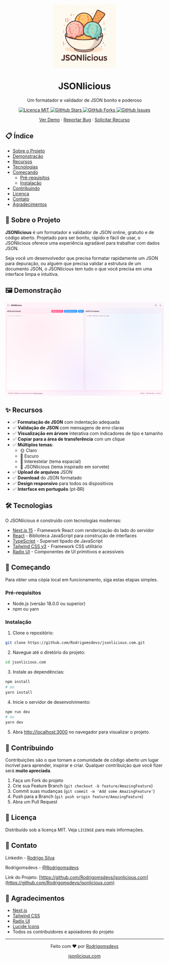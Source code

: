 <div align="center">
  <img src="public/images/jsonlicious-logo.png" alt="JSONlicious Logo" width="200" />
  <h1>JSONlicious</h1>
  <p>Um formatador e validador de JSON bonito e poderoso</p>
  
  <p>
    <a href="https://github.com/Rodrigomsdevs/jsonlicious.com/blob/main/LICENSE">
      <img src="https://img.shields.io/github/license/Rodrigomsdevs/jsonlicious.com" alt="Licença MIT" />
    </a>
    <a href="https://github.com/Rodrigomsdevs/jsonlicious.com/stargazers">
      <img src="https://img.shields.io/github/stars/Rodrigomsdevs/jsonlicious.com" alt="GitHub Stars" />
    </a>
    <a href="https://github.com/Rodrigomsdevs/jsonlicious.com/network/members">
      <img src="https://img.shields.io/github/forks/Rodrigomsdevs/jsonlicious.com" alt="GitHub Forks" />
    </a>
    <a href="https://github.com/Rodrigomsdevs/jsonlicious.com/issues">
      <img src="https://img.shields.io/github/issues/Rodrigomsdevs/jsonlicious.com" alt="GitHub Issues" />
    </a>
  </p>
  
  <p>
    <a href="https://jsonlicious.com">Ver Demo</a>
    ·
    <a href="https://github.com/Rodrigomsdevs/jsonlicious.com/issues/new?labels=bug&template=bug_report.md">Reportar Bug</a>
    ·
    <a href="https://github.com/Rodrigomsdevs/jsonlicious.com/issues/new?labels=enhancement&template=feature_request.md">Solicitar Recurso</a>
  </p>
</div>

## 📋 Índice

- [Sobre o Projeto](#-sobre-o-projeto)
- [Demonstração](#-demonstração)
- [Recursos](#-recursos)
- [Tecnologias](#-tecnologias)
- [Começando](#-começando)
  - [Pré-requisitos](#pré-requisitos)
  - [Instalação](#instalação)
- [Contribuindo](#-contribuindo)
- [Licença](#-licença)
- [Contato](#-contato)
- [Agradecimentos](#-agradecimentos)

## 🚀 Sobre o Projeto

**JSONlicious** é um formatador e validador de JSON online, gratuito e de código aberto. Projetado para ser bonito, rápido e fácil de usar, o JSONlicious oferece uma experiência agradável para trabalhar com dados JSON.

Seja você um desenvolvedor que precisa formatar rapidamente um JSON para depuração, ou alguém que precisa validar a estrutura de um documento JSON, o JSONlicious tem tudo o que você precisa em uma interface limpa e intuitiva.

## 🖼️ Demonstração

<div align="center">
  <img src="public/images/screenshot.png" alt="JSONlicious Screenshot" width="800" />
</div>

## ✨ Recursos

- ✅ **Formatação de JSON** com indentação adequada
- ✅ **Validação de JSON** com mensagens de erro claras
- ✅ **Visualização em árvore** interativa com indicadores de tipo e tamanho
- ✅ **Copiar para a área de transferência** com um clique
- ✅ **Múltiplos temas**:
  - 🌞 Claro
  - 🌙 Escuro
  - 🌌 Interestelar (tema espacial)
  - 🍦 JSONlicious (tema inspirado em sorvete)
- ✅ **Upload de arquivos** JSON
- ✅ **Download** do JSON formatado
- ✅ **Design responsivo** para todos os dispositivos
- ✅ **Interface em português** (pt-BR)

## 🛠️ Tecnologias

O JSONlicious é construído com tecnologias modernas:

- [Next.js 15](https://nextjs.org/) - Framework React com renderização do lado do servidor
- [React](https://reactjs.org/) - Biblioteca JavaScript para construção de interfaces
- [TypeScript](https://www.typescriptlang.org/) - Superset tipado de JavaScript
- [Tailwind CSS v3](https://tailwindcss.com/) - Framework CSS utilitário
- [Radix UI](https://www.radix-ui.com/) - Componentes de UI primitivos e acessíveis

## 🏁 Começando

Para obter uma cópia local em funcionamento, siga estas etapas simples.

### Pré-requisitos

- Node.js (versão 18.0.0 ou superior)
- npm ou yarn

### Instalação

1. Clone o repositório:
  ```sh
  git clone https://github.com/Rodrigomsdevs/jsonlicious.com.git
  ```

2. Navegue até o diretório do projeto:
  ```sh
  cd jsonlicious.com
  ```

3. Instale as dependências:
  ```sh
  npm install
  # ou
  yarn install
  ```

4. Inicie o servidor de desenvolvimento:
  ```sh
  npm run dev
  # ou
  yarn dev
  ```

5. Abra [http://localhost:3000](http://localhost:3000) no navegador para visualizar o projeto.

## 🤝 Contribuindo

Contribuições são o que tornam a comunidade de código aberto um lugar incrível para aprender, inspirar e criar. Qualquer contribuição que você fizer será **muito apreciada**.

1. Faça um Fork do projeto
2. Crie sua Feature Branch (`git checkout -b feature/AmazingFeature`)
3. Commit suas mudanças (`git commit -m 'Add some AmazingFeature'`)
4. Push para a Branch (`git push origin feature/AmazingFeature`)
5. Abra um Pull Request

## 📄 Licença

Distribuído sob a licença MIT. Veja `LICENSE` para mais informações.

## 📧 Contato

Linkedin - [Rodrigo Silva](https://www.linkedin.com/in/rodrigo-silva-b083a8271/)

Rodrigomsdevs - [@Rodrigomsdevs](https://github.com/Rodrigomsdevs)

Link do Projeto: [https://github.com/Rodrigomsdevs/jsonlicious.com](https://github.com/Rodrigomsdevs/jsonlicious.com)


## 🙏 Agradecimentos

- [Next.js](https://nextjs.org/)
- [Tailwind CSS](https://tailwindcss.com/)
- [Radix UI](https://www.radix-ui.com/)
- [Lucide Icons](https://lucide.dev/)
- Todos os contribuidores e apoiadores do projeto

---

<div align="center">
  <p>Feito com ❤️ por <a href="https://github.com/Rodrigomsdevs">Rodrigomsdevs</a></p>
  <p>
    <a href="https://jsonlicious.com">jsonlicious.com</a>
  </p>
</div>
